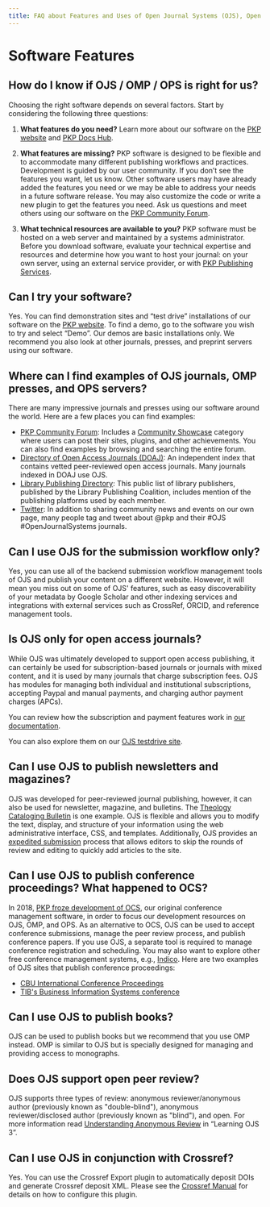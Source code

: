 ```yaml
---
title: FAQ about Features and Uses of Open Journal Systems (OJS), Open Monograph Press (OMP), and Open Preprint Systems (OPS)
---
```


# Software Features

## How do I know if OJS / OMP / OPS is right for us?

Choosing the right software depends on several factors. Start by considering the following three questions:

1. **What features do you need?** Learn more about our software on the [PKP website](https://pkp.sfu.ca/) and [PKP Docs Hub](https://docs.pkp.sfu.ca/).

2. **What features are missing?** PKP software is designed to be flexible and to accommodate many different publishing workflows and practices. Development is guided by our user community. If you don’t see the features you want, let us know. Other software users may have already added the features you need or we may be able to address your needs in a future software release. You may also customize the code or write a new plugin to get the features you need. Ask us questions and meet others using our software on the [PKP Community Forum](https://forum.pkp.sfu.ca/).

3. **What technical resources are available to you?** PKP software must be hosted on a web server and maintained by a systems administrator. Before you download software, evaluate your technical expertise and resources and determine how you want to host your journal: on your own server, using an external service provider, or with [PKP Publishing Services](https://pkpservices.sfu.ca/).

## Can I try your software?

Yes. You can find demonstration sites and “test drive” installations of our software on the [PKP website](https://pkp.sfu.ca/). To find a demo, go to the software you wish to try and select “Demo”. Our demos are basic installations only. We recommend you also look at other journals, presses, and preprint servers using our software.

## Where can I find examples of OJS journals, OMP presses, and OPS servers?

There are many impressive journals and presses using our software around the world. Here are a few places you can find examples:

* [PKP Community Forum](https://forum.pkp.sfu.ca/): Includes a [Community Showcase](https://forum.pkp.sfu.ca/c/community-showcase/7) category where users can post their sites, plugins, and other achievements. You can also find examples by browsing and searching the entire forum.
* [Directory of Open Access Journals (DOAJ)](https://doaj.org/): An independent index that contains vetted peer-reviewed open access journals. Many journals indexed in DOAJ use OJS.
* [Library Publishing Directory](https://librarypublishing.org/lp-directory/): This public list of library publishers, published by the Library Publishing Coalition, includes mention of the publishing platforms used by each member.
* [Twitter](https://twitter.com/pkp): In addition to sharing community news and events on our own page, many people tag and tweet about @pkp and their #OJS #OpenJournalSystems journals.

## Can I use OJS for the submission workflow only?

Yes, you can use all of the backend submission workflow management tools of OJS and publish your content on a different website.  However, it will mean you miss out on some of OJS' features, such as easy discoverability of your metadata by Google Scholar and other indexing services and integrations with external services such as CrossRef, ORCID, and reference management tools.

## Is OJS only for open access journals?

While OJS was ultimately developed to support open access publishing, it can certainly be used for subscription-based journals or journals with mixed content, and it is used by many journals that charge subscription fees. OJS has modules for managing both individual and institutional subscriptions, accepting Paypal and manual payments, and charging author payment charges (APCs).

You can review how the subscription and payment features work in [our documentation](https://docs.pkp.sfu.ca/learning-ojs/en/subscriptions).

You can also explore them on our [OJS testdrive site](https://pkp.sfu.ca/ojs/ojs_demo/).

## Can I use OJS to publish newsletters and magazines?

OJS was developed for peer-reviewed journal publishing, however, it can also be used for newsletter, magazine, and bulletins. The [Theology Cataloging Bulletin](https://serials.atla.com/tcb/index) is one example. OJS is flexible and allows you to modify the text, display, and structure of your information using the web administrative interface, CSS, and templates. Additionally, OJS provides an [expedited submission](https://docs.pkp.sfu.ca/learning-ojs/en/tools#quick-submit-plugin) process that allows editors to skip the rounds of review and editing to quickly add articles to the site.

## Can I use OJS to publish conference proceedings? What happened to OCS?

In 2018, [PKP froze development of OCS](https://pkp.sfu.ca/2018/05/04/ocs-update/), our original conference management software, in order to focus our development resources on OJS, OMP, and OPS. As an alternative to OCS, OJS can be used to accept conference submissions, manage the peer review process, and publish conference papers. If you use OJS, a separate tool is required to manage conference registration and scheduling. You may also want to explore other free conference management systems, e.g., [Indico](https://getindico.io/). Here are two examples of OJS sites that publish conference proceedings:
* [CBU International Conference Proceedings](https://ojs.journals.cz/index.php/CBUIC/index)
* [TIB's Business Information Systems conference](https://www.tib-op.org/ojs/index.php/bis/issue/view/2)  

## Can I use OJS to publish books?

OJS can be used to publish books but we recommend that you use OMP instead. OMP is similar to OJS but is specially designed for managing and providing access to monographs.

## Does OJS support open peer review?

OJS supports three types of review: anonymous reviewer/anonymous author (previously known as "double-blind"), anonymous reviewer/disclosed author (previously known as "blind"), and open. For more information read [Understanding Anonymous Review](/learning-ojs/en/editorial-workflow#understanding-anonymous-review) in “Learning OJS 3”.

## Can I use OJS in conjunction with Crossref?

Yes. You can use the Crossref Export plugin to automatically deposit DOIs and generate Crossref deposit XML. Please see the [Crossref Manual](https://docs.pkp.sfu.ca/crossref-ojs-manual/en/) for details on how to configure this plugin.
